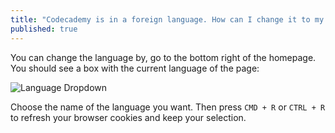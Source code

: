 ```yaml
---
title: "Codecademy is in a foreign language. How can I change it to my language?"
published: true
---
```


You can change the language by, go to the bottom right of the homepage. You should see a box with the current language of the page:

![Language Dropdown](https://raw.github.com/RyzacInc/help.codecademy.com/master/published/_assets/_img/codecademy-is-in-a-foreign-language.png)

Choose the name of the language you want. Then press `CMD + R` or `CTRL + R` to refresh your browser cookies and keep your selection.